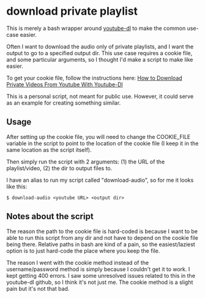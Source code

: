# download private playlist

This is merely a bash wrapper around [youtube-dl](https://github.com/ytdl-org/youtube-dl) to make the common use-case easier.

Often I want to download the audio only of private playlists, and I want the output to go to a specified output dir. This use case requires a cookie file, and some particular arguments, so I thought I'd make a script to make like easier.

To get your cookie file, follow the instructions here: [How to Download Private Videos From Youtube With Youtube-Dl](https://daveparrish.net/posts/2018-06-22-How-to-download-private-YouTube-videos-with-youtube-dl.html)

This is a personal script, not meant for public use. However, it could serve as an example for creating something similar.

## Usage

After setting up the cookie file, you will need to change the COOKIE_FILE variable in the script to point to the location of the cookie file (I keep it in the same location as the script itself).

Then simply run the script with 2 arguments: (1) the URL of the playlist/video, (2) the dir to output files to.

I have an alias to run my script called "download-audio", so for me it looks like this:

```
$ download-audio <youtube URL> <output dir>
```

## Notes about the script

The reason the path to the cookie file is hard-coded is because I want to be able to run this script from any dir and not have to depend on the cookie file being there. Relative paths in bash are kind of a pain, so the easiest/laziest option is to just hard-code the place where you keep the file.

The reason I went with the cookie method instead of the username/password method is simply because I couldn't get it to work. I kept getting 400 errors. I saw some unresolved issues related to this in the youtube-dl github, so I think it's not just me. The cookie method is a slight pain but it's not that bad.


